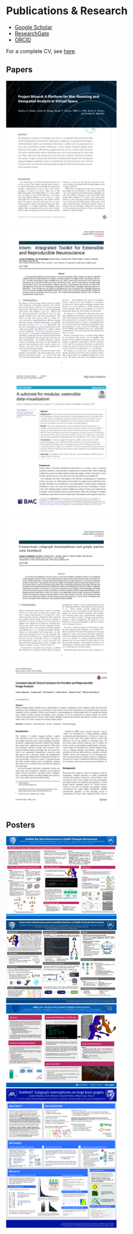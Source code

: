 

# Publications & Research



- [Google Scholar](https://scholar.google.com/citations?user=QgJ7CPUAAAAJ&hl=en)
- [ResearchGate](https://www.researchgate.net/scientific-contributions/2132435999_Jordan_Matelsky)
- [ORCID](https://orcid.org/0000-0002-9470-760X)

For a complete CV, see [here](https://jordan.matelsky.com/resume/).

## Papers

<a href='papers/2020_Minard.pdf'><img src=papers/thumbnails/2020_Minard.png width=300 /></a>&nbsp;<a href='papers/2020_Intern_biorxiv.pdf'><img src=papers/thumbnails/2020_Intern_biorxiv.png width=300 /></a>&nbsp;<a href='papers/2019_Substrate.pdf'><img src=papers/thumbnails/2019_Substrate.png width=300 /></a>&nbsp;<a href='papers/2020_DotMotif_biorxiv.pdf'><img src=papers/thumbnails/2020_DotMotif_biorxiv.png width=300 /></a>&nbsp;<a href='papers/2018_Container-Based_Clinical_Solutions.pdf'><img src=papers/thumbnails/2018_Container-Based_Clinical_Solutions.png width=300 /></a>&nbsp;

## Posters

<a href='posters/2017_Berlin-Connectomics_Petascale-Infrastructure.pdf'><img src=posters/thumbnails/2017_Berlin-Connectomics_Petascale-Infrastructure.png width=300 /></a>&nbsp;<a href='posters/2017_SfN_Data-Access.pdf'><img src=posters/thumbnails/2017_SfN_Data-Access.png width=300 /></a>&nbsp;<a href='posters/2018_SfN_ndio.pdf'><img src=posters/thumbnails/2018_SfN_ndio.png width=300 /></a>&nbsp;<a href='posters/2019_Berlin-Connectomics_DotMotif.pdf'><img src=posters/thumbnails/2019_Berlin-Connectomics_DotMotif.png width=300 /></a>&nbsp;
